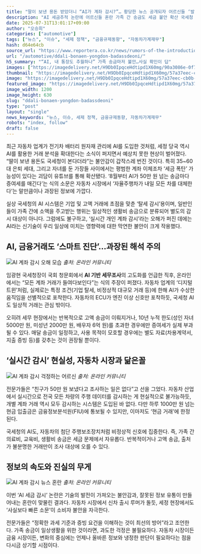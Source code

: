 ```yaml
---
title: "딸이 보낸 용돈 받았더니 “AI가 계좌 감시?”… 황당한 뉴스 공개되자 어르신들 ‘발 동동’"
description: "AI 세금추적 논란에 어르신들 혼란 가족 간 송금도 세금 불안 확산 국세청 “사실무근… 과장된 소문” ..."
date: 2025-07-31T13:01:17+09:00
author: "오승희"
categories: ["automotive"]
tags: ["뉴스", "이슈", "세제 정책", "금융규제동향", "자동차가계재무"]
hash: d64e64cb
source_url: "https://www.reportera.co.kr/news/rumors-of-the-introduction-of-an-ai-tax-audit-system/"
url: "/automotive/ddali-bonaen-yongdon-badassdeoni/"
h5_summary: "“AI, 내 통장도 추월하나” 가족 송금마저 불안…사실 확인이 답"
images: ["https://imagedelivery.net/H9Db0IpqceHdtipd1X60mg/90a3086e-0f78-4717-2660-9214189c8c00/public", "https://imagedelivery.net/H9Db0IpqceHdtipd1X60mg/c2e39d9b-7ff7-460c-fc23-1ff61e732e00/public", "https://imagedelivery.net/H9Db0IpqceHdtipd1X60mg/57a37eec-cb0b-4a02-6eee-9cd844475100/public", "https://imagedelivery.net/H9Db0IpqceHdtipd1X60mg/3fd6457f-fd11-4a34-4173-035a360f4800/public"]
thumbnail: "https://imagedelivery.net/H9Db0IpqceHdtipd1X60mg/57a37eec-cb0b-4a02-6eee-9cd844475100/public"
image: "https://imagedelivery.net/H9Db0IpqceHdtipd1X60mg/57a37eec-cb0b-4a02-6eee-9cd844475100/public"
featured_image: "https://imagedelivery.net/H9Db0IpqceHdtipd1X60mg/57a37eec-cb0b-4a02-6eee-9cd844475100/public"
image_width: 1200
image_height: 630
slug: "ddali-bonaen-yongdon-badassdeoni"
type: "post"
layout: "single"
news_keywords: "뉴스, 이슈, 세제 정책, 금융규제동향, 자동차가계재무"
robots: "index, follow"
draft: false
---
```


최근 자동차 업계가 전기차 배터리 원자재 관리에 AI를 도입한 것처럼, 세정 당국 역시 AI를 활용한 거래 분석을 확대한다는 소식이 퍼지면서 예상치 못한 현상이 벌어졌다. “딸이 보낸 용돈도 국세청이 본다더라”는 불안감이 갑작스레 번진 것이다. 특히 35~60대 은퇴 세대, 그리고 자녀를 둔 가장들 사이에서는 평범한 계좌 이체조차 ‘세금 폭탄’ 가능성이 있다는 괴담이 유튜브를 통해 확산됐다. ‘8월부터 AI가 50만 원 넘는 송금마다 증여세를 매긴다’는 식의 소문은 자동차 시장에서 ‘자율주행차가 내일 모든 차를 대체한다’는 말만큼이나 과장된 정보에 가깝다.

실상 국세청의 AI 시스템은 기업 및 고액 거래에 초점을 맞춘 ‘탈세 감시’용이며, 일반인들이 가족 간에 소액을 주고받는 행위는 일상적인 생활비 송금으로 분류되어 별도의 감시 대상이 아니다. 그럼에도 불구하고, ‘실시간 개인 계좌 감시’라는 오해가 퍼진 데에는 AI라는 신기술이 우리 일상에 미치는 영향력에 대한 막연한 불안이 크게 작용했다.

## AI, 금융거래도 ‘스마트 진단’…과장된 해석 주의

![AI 계좌 감시 오해 모습](https://imagedelivery.net/H9Db0IpqceHdtipd1X60mg/90a3086e-0f78-4717-2660-9214189c8c00/public)
*출처: 온라인 커뮤니티*


임광현 국세청장이 국회 청문회에서 **AI 기반 세무조사**의 고도화를 언급한 직후, 온라인에서는 “모든 계좌 거래가 들여다보인다”는 식의 주장이 퍼졌다. 자동차 업계의 ‘디지털 트윈’처럼, 실제로는 특정 조건(기업 탈세, 비정상적 대규모 거래 등)에 한해 AI가 수상한 움직임을 선별적으로 포착한다. 자동차의 ECU가 엔진 이상 신호만 포착하듯, 국세청 AI도 일상적 거래는 관심 밖이다.

오히려 세무 현장에서는 반복적으로 고액 송금이 이뤄지거나, 10년 누적 한도(성인 자녀 5000만 원, 미성년 2000만 원, 배우자 6억 원)를 초과한 경우에만 증여세가 실제 부과될 수 있다. 매달 송금이 일정하고, 사용 목적이 모호할 경우에는 별도 자료(차용계약서, 지출 증빙 등)를 갖추는 것이 권장될 뿐이다.

## ‘실시간 감시’ 현실성, 자동차 시장과 닮은꼴

![AI 계좌 감시 걱정하는 어르신](https://imagedelivery.net/H9Db0IpqceHdtipd1X60mg/3fd6457f-fd11-4a34-4173-035a360f4800/public)
*출처: 온라인 커뮤니티*


전문가들은 “친구가 50만 원 보냈다고 조사하는 일은 없다”고 선을 그었다. 자동차 산업에서 실시간으로 전국 모든 차량의 주행 데이터를 감시하는 게 현실적으로 불가능하듯, 개별 계좌 거래 역시 모두 감시하는 시스템은 도입된 바 없다. 다만 하루 1000만 원 넘는 현금 입출금은 금융정보분석원(FIU)에 통보될 수 있지만, 이마저도 ‘현금 거래’에 한정된다.

국세청의 AI도, 자동차의 첨단 주행보조장치처럼 비정상적 신호에 집중한다. 즉, 가족 간 의료비, 교육비, 생활비 송금은 세금 문제에서 자유롭다. 반복적이거나 고액 송금, 출처가 불분명한 거래만이 조사 대상에 오를 수 있다.

## 정보의 속도와 진실의 무게

![AI 계좌 감시 뉴스 혼란](https://imagedelivery.net/H9Db0IpqceHdtipd1X60mg/c2e39d9b-7ff7-460c-fc23-1ff61e732e00/public)
*출처: 온라인 커뮤니티*


이번 ‘AI 세금 감시’ 논란은 기술의 발전이 가져오는 불안감과, 잘못된 정보 유통이 만들어내는 혼란이 맞물린 결과다. 자동차 시장에서 신차 출시 루머가 돌듯, 세정 현장에서도 ‘사실보다 빠른 소문’이 소비자 불안을 자극한다.

전문가들은 “정확한 과세 기준과 증빙 요건을 이해하는 것이 최선의 방어”라고 조언한다. 가족 송금이 일상생활을 위한 것이라면, 과도한 걱정은 불필요하다. 자동차 시장이든 금융 시장이든, 변화의 중심에는 언제나 올바른 정보와 냉정한 판단이 필요하다는 점을 다시금 상기할 시점이다.
